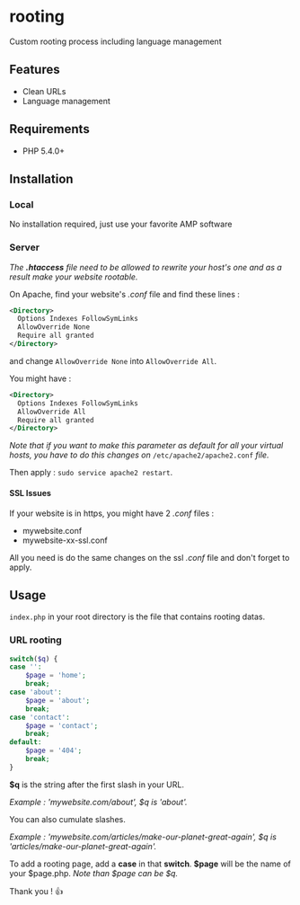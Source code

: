 # rooting
Custom rooting process including language management

## Features
* Clean URLs
* Language management

## Requirements
* PHP 5.4.0+

## Installation

### Local
No installation required, just use your favorite AMP software

### Server
_The **.htaccess** file need to be allowed to rewrite your host's one and as a result make your website rootable._

On Apache, find your website's _.conf_ file and find these lines :
```xml
<Directory>
  Options Indexes FollowSymLinks
  AllowOverride None
  Require all granted
</Directory>
```

and change `AllowOverride None` into `AllowOverride All`.

You might have :
```xml
<Directory>
  Options Indexes FollowSymLinks
  AllowOverride All
  Require all granted
</Directory>
```

_Note that if you want to make this parameter as default for all your virtual hosts, you have to do this changes on_ `/etc/apache2/apache2.conf` _file._

Then apply : `sudo service apache2 restart`.

#### SSL Issues
If your website is in https, you might have 2 _.conf_ files :
* mywebsite.conf
* mywebsite-xx-ssl.conf

All you need is do the same changes on the ssl _.conf_ file and don't forget to apply.

## Usage

`index.php` in your root directory is the file that contains rooting datas.

### URL rooting
```php
switch($q) {
case '':
	$page = 'home';
	break;
case 'about':
	$page = 'about';
	break;
case 'contact':
	$page = 'contact';
	break;
default:
	$page = '404';
	break;
}
```

**$q** is the string after the first slash in your URL.

_Example : 'mywebsite.com/about', $q is 'about'._

You can also cumulate slashes.

_Example : 'mywebsite.com/articles/make-our-planet-great-again', $q is 'articles/make-our-planet-great-again'._

To add a rooting page, add a **case** in that **switch**.
**$page** will be the name of your $page.php. _Note than $page can be $q._



Thank you ! :thumbsup:
